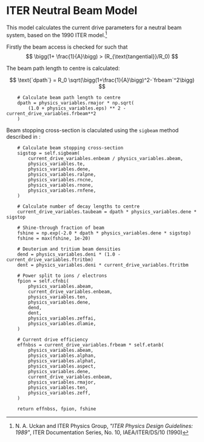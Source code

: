 # ITER Neutral Beam Model

This model calculates the current drive parameters for a neutral beam system, based on the 1990 ITER model.[^1]


Firstly the beam access is checked for such that
$$
\bigg(1+ \frac{1}{A}\bigg) > (R_{\text{tangential}}/R_0)
$$

The beam path length to centre is calculated:

$$
\text{`dpath`} = R_0 \sqrt(\bigg(1+\frac{1}{A}\bigg)^2-`frbeam`^2\bigg)
$$

        # Calculate beam path length to centre
        dpath = physics_variables.rmajor * np.sqrt(
            (1.0 + physics_variables.eps) ** 2 - current_drive_variables.frbeam**2
        )

Beam stopping cross-section is claculated using the `sigbeam` method described in :


        # Calculate beam stopping cross-section
        sigstop = self.sigbeam(
            current_drive_variables.enbeam / physics_variables.abeam,
            physics_variables.te,
            physics_variables.dene,
            physics_variables.ralpne,
            physics_variables.rncne,
            physics_variables.rnone,
            physics_variables.rnfene,
        )

        # Calculate number of decay lengths to centre
        current_drive_variables.taubeam = dpath * physics_variables.dene * sigstop

        # Shine-through fraction of beam
        fshine = np.exp(-2.0 * dpath * physics_variables.dene * sigstop)
        fshine = max(fshine, 1e-20)

        # Deuterium and tritium beam densities
        dend = physics_variables.deni * (1.0 - current_drive_variables.ftritbm)
        dent = physics_variables.deni * current_drive_variables.ftritbm

        # Power split to ions / electrons
        fpion = self.cfnbi(
            physics_variables.abeam,
            current_drive_variables.enbeam,
            physics_variables.ten,
            physics_variables.dene,
            dend,
            dent,
            physics_variables.zeffai,
            physics_variables.dlamie,
        )

        # Current drive efficiency
        effnbss = current_drive_variables.frbeam * self.etanb(
            physics_variables.abeam,
            physics_variables.alphan,
            physics_variables.alphat,
            physics_variables.aspect,
            physics_variables.dene,
            current_drive_variables.enbeam,
            physics_variables.rmajor,
            physics_variables.ten,
            physics_variables.zeff,
        )

        return effnbss, fpion, fshine

[^1]: N. A. Uckan and ITER Physics Group, *"ITER Physics Design Guidelines: 1989"*, ITER Documentation Series, No. 10, IAEA/ITER/DS/10 (1990)